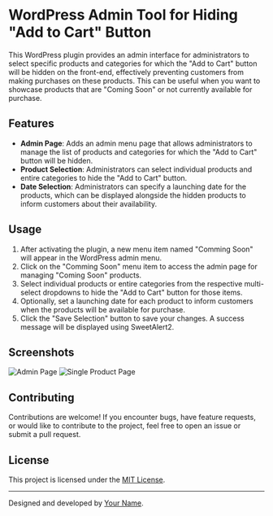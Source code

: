 # WordPress Admin Tool for Hiding "Add to Cart" Button

This WordPress plugin provides an admin interface for administrators to select specific products and categories for which the "Add to Cart" button will be hidden on the front-end, effectively preventing customers from making purchases on these products. This can be useful when you want to showcase products that are "Coming Soon" or not currently available for purchase.

## Features

- **Admin Page**: Adds an admin menu page that allows administrators to manage the list of products and categories for which the "Add to Cart" button will be hidden.
- **Product Selection**: Administrators can select individual products and entire categories to hide the "Add to Cart" button.
- **Date Selection**: Administrators can specify a launching date for the products, which can be displayed alongside the hidden products to inform customers about their availability.

## Usage

1. After activating the plugin, a new menu item named "Comming Soon" will appear in the WordPress admin menu.
2. Click on the "Comming Soon" menu item to access the admin page for managing "Coming Soon" products.
3. Select individual products or entire categories from the respective multi-select dropdowns to hide the "Add to Cart" button for those items.
4. Optionally, set a launching date for each product to inform customers when the products will be available for purchase.
5. Click the "Save Selection" button to save your changes. A success message will be displayed using SweetAlert2.

## Screenshots

![Admin Page](<img width="1491" alt="image" src="https://github.com/khairulimran-97/coming-soon-product-woocommerce/assets/105085586/046c75fd-212e-426f-a111-1bcd7c2c65fe">)
![Single Product Page](<img width="1068" alt="image" src="https://github.com/khairulimran-97/coming-soon-product-woocommerce/assets/105085586/49c6e5b6-d176-41de-9d02-c1689e8d2a93">)

## Contributing

Contributions are welcome! If you encounter bugs, have feature requests, or would like to contribute to the project, feel free to open an issue or submit a pull request.

## License

This project is licensed under the [MIT License](LICENSE).

---

Designed and developed by [Your Name](https://yourwebsite.com).

